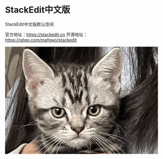 # StackEdit中文版
StackEdit中文版默认空间

官方地址：https://stackedit.cn
开源地址：https://gitee.com/mafgwo/stackedit

![输入图片说明](/imgs/2024-06-09/Jd31wal2LjKqkR5T.png)
<!--stackedit_data:
eyJoaXN0b3J5IjpbLTExMTM3NDU0OTNdfQ==
-->